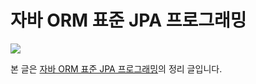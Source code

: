 # 자바 ORM 표준 JPA 프로그래밍

![](https://contents.kyobobook.co.kr/sih/fit-in/458x0/pdt/9788960777330.jpg)

본 글은 [자바 ORM 표준 JPA 프로그래밍](https://product.kyobobook.co.kr/detail/S000000935744)의 정리 글입니다.
